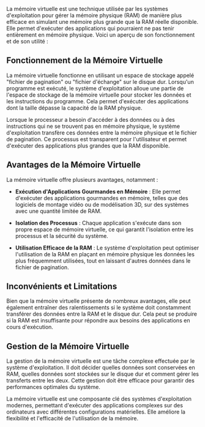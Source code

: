 
La mémoire virtuelle est une technique utilisée par les systèmes d'exploitation pour gérer la mémoire physique (RAM) de manière plus efficace en simulant une mémoire plus grande que la RAM réelle disponible. Elle permet d'exécuter des applications qui pourraient ne pas tenir entièrement en mémoire physique. Voici un aperçu de son fonctionnement et de son utilité :

## Fonctionnement de la Mémoire Virtuelle

La mémoire virtuelle fonctionne en utilisant un espace de stockage appelé "fichier de pagination" ou "fichier d'échange" sur le disque dur. Lorsqu'un programme est exécuté, le système d'exploitation alloue une partie de l'espace de stockage de la mémoire virtuelle pour stocker les données et les instructions du programme. Cela permet d'exécuter des applications dont la taille dépasse la capacité de la RAM physique.

Lorsque le processeur a besoin d'accéder à des données ou à des instructions qui ne se trouvent pas en mémoire physique, le système d'exploitation transfère ces données entre la mémoire physique et le fichier de pagination. Ce processus est transparent pour l'utilisateur et permet d'exécuter des applications plus grandes que la RAM disponible.

## Avantages de la Mémoire Virtuelle

La mémoire virtuelle offre plusieurs avantages, notamment :

- **Exécution d'Applications Gourmandes en Mémoire** : Elle permet d'exécuter des applications gourmandes en mémoire, telles que des logiciels de montage vidéo ou de modélisation 3D, sur des systèmes avec une quantité limitée de RAM.

- **Isolation des Processus** : Chaque application s'exécute dans son propre espace de mémoire virtuelle, ce qui garantit l'isolation entre les processus et la sécurité du système.

- **Utilisation Efficace de la RAM** : Le système d'exploitation peut optimiser l'utilisation de la RAM en plaçant en mémoire physique les données les plus fréquemment utilisées, tout en laissant d'autres données dans le fichier de pagination.

## Inconvénients et Limitations

Bien que la mémoire virtuelle présente de nombreux avantages, elle peut également entraîner des ralentissements si le système doit constamment transférer des données entre la RAM et le disque dur. Cela peut se produire si la RAM est insuffisante pour répondre aux besoins des applications en cours d'exécution.

## Gestion de la Mémoire Virtuelle

La gestion de la mémoire virtuelle est une tâche complexe effectuée par le système d'exploitation. Il doit décider quelles données sont conservées en RAM, quelles données sont stockées sur le disque dur et comment gérer les transferts entre les deux. Cette gestion doit être efficace pour garantir des performances optimales du système.

La mémoire virtuelle est une composante clé des systèmes d'exploitation modernes, permettant d'exécuter des applications complexes sur des ordinateurs avec différentes configurations matérielles. Elle améliore la flexibilité et l'efficacité de l'utilisation de la mémoire.

